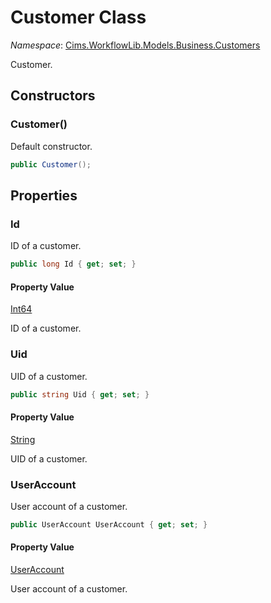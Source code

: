 # Customer Class

*Namespace*: [Cims.WorkflowLib.Models.Business.Customers](Cims.WorkflowLib.Models.Business.Customers.md)

Customer. 

## Constructors

### Customer()

Default constructor.

```C#
public Customer();
```

## Properties 

### Id

ID of a customer.

```C#
public long Id { get; set; }
```

#### Property Value

[Int64](https://learn.microsoft.com/en-us/dotnet/api/system.int64)

ID of a customer.

### Uid

UID of a customer.

```C#
public string Uid { get; set; }
```

#### Property Value

[String](https://learn.microsoft.com/en-us/dotnet/api/system.string)

UID of a customer.

### UserAccount

User account of a customer.

```C#
public UserAccount UserAccount { get; set; }
```

#### Property Value

[UserAccount](../InformationSystem/UserAccount.md)

User account of a customer.
